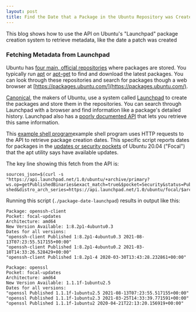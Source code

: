 ```yaml
---
layout: post
title: Find the Date that a Package in the Ubuntu Repository was Created
---
```

This blog shows how to use the API on Ubuntu's "Launchpad" package creation system to retrieve metadata, like the date a patch was created

### Fetching Metadata from Launchpad
Ubuntu has [four main, official repositories](https://help.ubuntu.com/community/Repositories/Ubuntu) where packages are stored. You typically run [apt](http://manpages.ubuntu.com/manpages/bionic/man8/apt.8.html) or [apt-get](http://manpages.ubuntu.com/manpages/cosmic/man8/apt-get.8.html) to find and download the latest packages.  You can look through these repositories and search for packages though a web browser at [https://packages.ubuntu.com/](https://packages.ubuntu.com/).

[Canonical](https://canonical.com/), the makers of Ubuntu, use a system called [Launchpad](https://launchpad.net/) to create the packages and store them in the repositories. You can search through Launchpad with a browser and find information like a package's detailed history.  Launchpad also has a [poorly documented API](https://help.launchpad.net/API) that lets you retrieve this same information.

This [example shell program](https://raw.githubusercontent.com/bowers/util-disk/main/package-date-launchpad)example shell program uses HTTP requests to the API to retrieve package creation dates.  This specific script reports dates for packages in the [updates or security pockets](https://docs.ubuntu.com/landscape/en/repositories) of Ubuntu 20.04 ("Focal") that the apt utility says have available updates.

The key line showing this fetch from the API is:
```
sources_json=$(curl -s "https://api.launchpad.net/1.0/ubuntu/+archive/primary?ws.op=getPublishedBinaries&exact_match=true&$pocket=Security&status=Publi
shed&distro_arch_series=https://api.launchpad.net/1.0/ubuntu/focal/$architecture&binary_name=$package")

```
Running this script (```./package-date-launchpad```) results in output like this:

```
Package: openssh-client
Pocket: focal-updates
Architecture: amd64
New Version Available: 1:8.2p1-4ubuntu0.3
Dates for all versions:
"openssh-client Published 1:8.2p1-4ubuntu0.3 2021-08-13T07:23:55.517155+00:00"
"openssh-client Published 1:8.2p1-4ubuntu0.2 2021-03-10T14:33:26.528429+00:00"
"openssh-client Published 1:8.2p1-4 2020-03-30T13:43:28.232861+00:00"

Package: openssl
Pocket: focal-updates
Architecture: amd64
New Version Available: 1.1.1f-1ubuntu2.5
Dates for all versions:
"openssl Published 1.1.1f-1ubuntu2.5 2021-08-13T07:23:55.517155+00:00"
"openssl Published 1.1.1f-1ubuntu2.3 2021-03-25T14:33:39.771591+00:00"
"openssl Published 1.1.1f-1ubuntu2 2020-04-21T22:13:20.156919+00:00"

```
